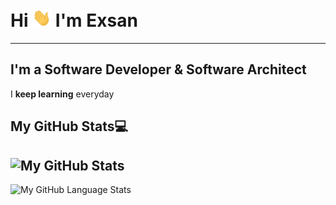 # Hi <img src="https://raw.githubusercontent.com/ABSphreak/ABSphreak/master/gifs/Hi.gif" width="30px"> I'm Exsan
---
## I'm a Software Developer & Software Architect

I **keep learning** everyday 
## My GitHub Stats💻
![My GitHub Stats](https://github-readme-stats.vercel.app/api/?username=ehsangh7&count_private=true&theme=tokyonight&showicons=true)
---
![My GitHub Language Stats](https://github-readme-stats.vercel.app/api/top-langs/?username=ehsangh7&langs_count=5&theme=tokyonight)

<!-- ![](https://github.com/ehsangh7/github-stats/blob/master/generated/overview.svg) -->

